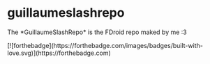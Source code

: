 # guillaumeslashrepo
<p>The *GuillaumeSlashRepo* is the FDroid repo maked by me :3<p>
[![forthebadge](https://forthebadge.com/images/badges/built-with-love.svg)](https://forthebadge.com)

